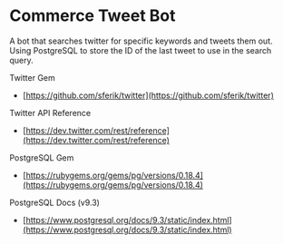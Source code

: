 # Commerce Tweet Bot

A bot that searches twitter for specific keywords and tweets them out. Using PostgreSQL to store the ID of the last tweet to use in the search query.

Twitter Gem
- [https://github.com/sferik/twitter](https://github.com/sferik/twitter)

Twitter API Reference
- [https://dev.twitter.com/rest/reference](https://dev.twitter.com/rest/reference)

PostgreSQL Gem
- [https://rubygems.org/gems/pg/versions/0.18.4](https://rubygems.org/gems/pg/versions/0.18.4)

PostgreSQL Docs (v9.3)
- [https://www.postgresql.org/docs/9.3/static/index.html](https://www.postgresql.org/docs/9.3/static/index.html)

